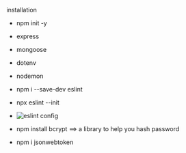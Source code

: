 installation
- npm init -y
- express
- mongoose
- dotenv
- nodemon

- npm i --save-dev eslint
- npx eslint --init
- ![eslint config](https://github.com/Skchouhan753/Node-Js/assets/104707355/e5513c60-9d7a-489b-978a-e69142c306c5)

- npm install bcrypt  ==> a library to help you hash password

- npm i jsonwebtoken
